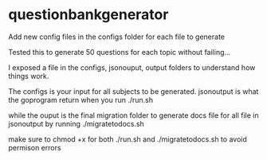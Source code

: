 # questionbankgenerator
Add new config files in the configs folder for each file to generate

Tested this to generate 50 questions for each topic without failing...

I exposed a file in the configs, jsonouput, output folders to understand how things work.

The configs is your input for all subjects to be generated.
jsonoutput is what the goprogram return when you run ./run.sh

while the ouput is the final migration folder to generate docs file for all file in jsonoutput by running ./migratetodocs.sh

make sure to chmod +x for both ./run.sh and ./migratetodocs.sh to avoid permison errors